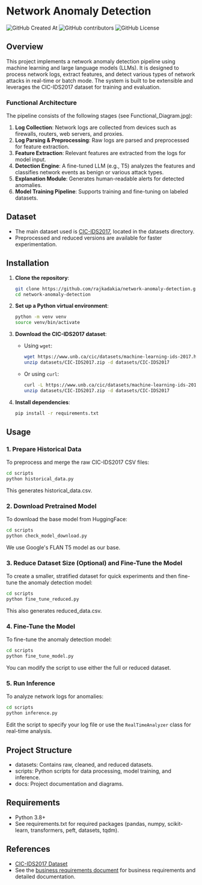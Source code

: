 # Network Anomaly Detection
![GitHub Created At](https://img.shields.io/github/created-at/rajkadakia/network-anomaly-detection)
![GitHub contributors](https://img.shields.io/github/contributors/rajkadakia/network-anomaly-detection)
![GitHub License](https://img.shields.io/github/license/rajkadakia/network-anomaly-detection)

## Overview

This project implements a network anomaly detection pipeline using machine learning and large language models (LLMs). It is designed to process network logs, extract features, and detect various types of network attacks in real-time or batch mode. The system is built to be extensible and leverages the CIC-IDS2017 dataset for training and evaluation.

### Functional Architecture

The pipeline consists of the following stages (see Functional_Diagram.jpg):

1. **Log Collection**: Network logs are collected from devices such as firewalls, routers, web servers, and proxies.
2. **Log Parsing & Preprocessing**: Raw logs are parsed and preprocessed for feature extraction.
3. **Feature Extraction**: Relevant features are extracted from the logs for model input.
4. **Detection Engine**: A fine-tuned LLM (e.g., T5) analyzes the features and classifies network events as benign or various attack types.
5. **Explanation Module**: Generates human-readable alerts for detected anomalies.
6. **Model Training Pipeline**: Supports training and fine-tuning on labeled datasets.

## Dataset

- The main dataset used is [CIC-IDS2017](https://www.unb.ca/cic/datasets/ids-2017.html), located in the datasets directory.
- Preprocessed and reduced versions are available for faster experimentation.

## Installation

1. **Clone the repository**:
   ```sh
   git clone https://github.com/rajkadakia/network-anomaly-detection.git
   cd network-anomaly-detection
   ```

2. **Set up a Python virtual environment**:
   ```sh
   python -m venv venv
   source venv/bin/activate
   ```

3. **Download the CIC-IDS2017 dataset**:
   - Using `wget`:
     ```sh
     wget https://www.unb.ca/cic/datasets/machine-learning-ids-2017.html -O datasets/CIC-IDS2017.zip
     unzip datasets/CIC-IDS2017.zip -d datasets/CIC-IDS2017
     ```
   - Or using `curl`:
     ```sh
     curl -L https://www.unb.ca/cic/datasets/machine-learning-ids-2017.html -o datasets/CIC-IDS2017.zip
     unzip datasets/CIC-IDS2017.zip -d datasets/CIC-IDS2017
     ```

4. **Install dependencies**:
   ```sh
   pip install -r requirements.txt
   ```

## Usage

### 1. Prepare Historical Data

To preprocess and merge the raw CIC-IDS2017 CSV files:
```sh
cd scripts
python historical_data.py
```
This generates historical_data.csv.

### 2. Download Pretrained Model

To download the base model from HuggingFace:
```sh
cd scripts
python check_model_download.py
```
We use Google's FLAN T5 model as our base.

### 3. Reduce Dataset Size (Optional) and Fine-Tune the Model

To create a smaller, stratified dataset for quick experiments and then fine-tune the anomaly detection model:
```sh
cd scripts
python fine_tune_reduced.py
```
This also generates reduced_data.csv.

### 4. Fine-Tune the Model

To fine-tune the anomaly detection model:
```sh
cd scripts
python fine_tune_model.py
```
You can modify the script to use either the full or reduced dataset.


### 5. Run Inference

To analyze network logs for anomalies:
```sh
cd scripts
python inference.py
```
Edit the script to specify your log file or use the `RealTimeAnalyzer` class for real-time analysis.

## Project Structure

- datasets: Contains raw, cleaned, and reduced datasets.
- scripts: Python scripts for data processing, model training, and inference.
- docs: Project documentation and diagrams.

## Requirements

- Python 3.8+
- See requirements.txt for required packages (pandas, numpy, scikit-learn, transformers, peft, datasets, tqdm).

## References

- [CIC-IDS2017 Dataset](https://www.unb.ca/cic/datasets/ids-2017.html)
- See the [business requirements document](https://github.com/rajkadakia/network-anomaly-detection/blob/main/docs/HP_BRD.pdf) for business requirements and detailed documentation.
